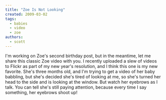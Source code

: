 ```yaml
---
title: "Zoe Is Not Looking"
created: 2009-03-02
tags: 
  - babies
  - video
  - zoe
authors: 
  - scott
---
```


  

I'm working on Zoe's second birthday post, but in the meantime, let me share this classic Zoe video with you. I recently uploaded a slew of videos to Flickr as part of my new year's resolution, and I think this one is my new favorite. She's three months old, and I'm trying to get a video of her baby babbling, but she's decided she's tired of looking at me, so she's turned her head to the side and is looking at the window. But watch her eyebrows as I talk. You can tell she's still paying attention, because every time I say something, her eyebrows shoot up!

